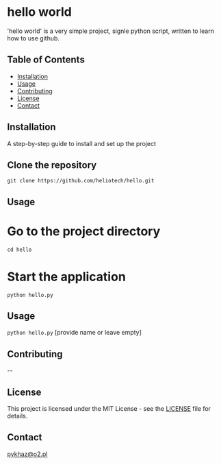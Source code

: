 # hello world

'hello world' is a very simple project, signle python script,
written to learn how to use github.

## Table of Contents

- [Installation](#installation)
- [Usage](#usage)
- [Contributing](#contributing)
- [License](#license)
- [Contact](#contact)

## Installation

A step-by-step guide to install and set up the project

## Clone the repository
`git clone https://github.com/heliotech/hello.git`

## Usage

# Go to the project directory
`cd hello`

# Start the application
`python hello.py`

## Usage

`python hello.py`
[provide name or leave empty]

## Contributing

--

## License

This project is licensed under the MIT License - see the [LICENSE](LICENSE) file for details.


## Contact

pykhaz@o2.pl

